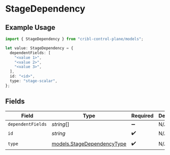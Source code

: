 # StageDependency

## Example Usage

```typescript
import { StageDependency } from "cribl-control-plane/models";

let value: StageDependency = {
  dependentFields: [
    "<value 1>",
    "<value 2>",
    "<value 3>",
  ],
  id: "<id>",
  type: "stage-scalar",
};
```

## Fields

| Field                                                          | Type                                                           | Required                                                       | Description                                                    |
| -------------------------------------------------------------- | -------------------------------------------------------------- | -------------------------------------------------------------- | -------------------------------------------------------------- |
| `dependentFields`                                              | *string*[]                                                     | :heavy_minus_sign:                                             | N/A                                                            |
| `id`                                                           | *string*                                                       | :heavy_check_mark:                                             | N/A                                                            |
| `type`                                                         | [models.StageDependencyType](../models/stagedependencytype.md) | :heavy_check_mark:                                             | N/A                                                            |